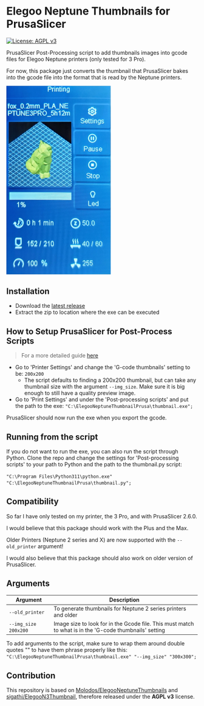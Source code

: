 # Elegoo Neptune Thumbnails for PrusaSlicer

[![License: AGPL v3](https://img.shields.io/badge/License-AGPL%20v3-blue.svg)](https://www.gnu.org/licenses/agpl-3.0)

PrusaSlicer Post-Processing script to add thumbnails images into gcode files for Elegoo Neptune printers (only tested for 3 Pro).

For now, this package just converts the thumbnail that PrusaSlicer bakes into the gcode file into the format that is read by the Neptune printers.

<img src="images/main.jpg" width='275'>

## Installation

- Download the [latest release](https://github.com/TheJMaster28/ElegooNeptuneThumbnailPrusa/releases)
- Extract the zip to location where the exe can be executed


## How to Setup PrusaSlicer for Post-Process Scripts

> For a more detailed guide [here](https://github.com/TheJMaster28/ElegooNeptuneThumbnailPrusa/wiki/Setup-Post%E2%80%90Process-Scripts-in-PrusaSlicer)

- Go to 'Printer Settings' and change the 'G-code thumbnails' setting to be: `200x200`
  - The script defaults to finding a 200x200 thumbnail, but can take any thumbnail size with the argument `--img_size`. Make sure it is big enough to still have a quality preview image.   
- Go to 'Print Settings' and under the 'Post-processing scripts' and put the path to the exe: `"C:\ElegooNeptuneThumbnailPrusa\thumbnail.exe";`

PrusaSlicer should now run the exe when you export the gcode.

## Running from the script

If you do not want to run the exe, you can also run the script through Python. Clone the repo and change the settings for 'Post-processing scripts' to your path to Python and the path to the thumbnail.py script:

`"C:\Program Files\Python311\python.exe" "C:\ElegooNeptuneThumbnailPrusa\thumbnail.py";`

## Compatibility

So far I have only tested on my printer, the 3 Pro, and with PrusaSlicer 2.6.0.

I would believe that this package should work with the Plus and the Max. 

Older Printers (Neptune 2 series and X) are now supported with the `--old_printer` argument! 

I would also believe that this package should also work on older version of PrusaSlicer.


## Arguments

| Argument             | Description                                                                                             |
| -------------------- | ------------------------------------------------------------------------------------------------------- |
| `--old_printer`      | To generate thumbnails for Neptune 2 series printers and older                                          |
| `--img_size 200x200` | Image size to look for in the Gcode file. This must match to what is in the 'G-code thumbnails' setting |

To add arguments to the script, make sure to wrap them around double quotes "" to have them phrase properly like this:
`"C:\ElegooNeptuneThumbnailPrusa\thumbnail.exe" "--img_size" "300x300";`


## Contribution

This repository is based on [Molodos/ElegooNeptuneThumbnails](https://github.com/Molodos/ElegooNeptuneThumbnails) and [sigathi/ElegooN3Thumbnail](https://github.com/sigathi/ElegooN3Thumbnail), therefore
released under the **AGPL v3** license.
